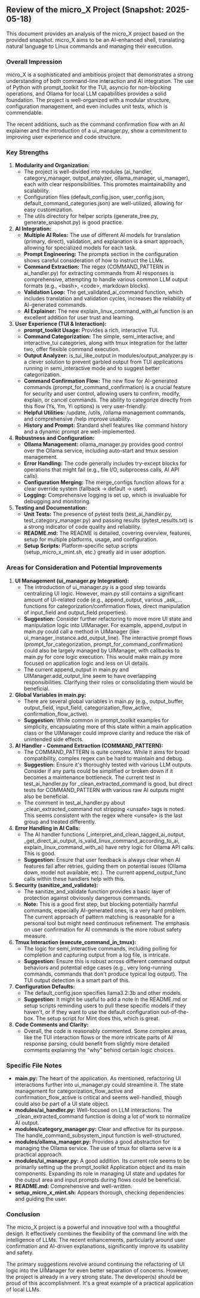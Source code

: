 ## **Review of the micro\_X Project (Snapshot: 2025-05-18)**

This document provides an analysis of the micro\_X project based on the provided snapshot. micro\_X aims to be an AI-enhanced shell, translating natural language to Linux commands and managing their execution.

### **Overall Impression**

micro\_X is a sophisticated and ambitious project that demonstrates a strong understanding of both command-line interaction and AI integration. The use of Python with prompt\_toolkit for the TUI, asyncio for non-blocking operations, and Ollama for local LLM capabilities provides a solid foundation. The project is well-organized with a modular structure, configuration management, and even includes unit tests, which is commendable.

The recent additions, such as the command confirmation flow with an AI explainer and the introduction of a ui\_manager.py, show a commitment to improving user experience and code structure.

### **Key Strengths**

1. **Modularity and Organization:**  
   * The project is well-divided into modules (ai\_handler, category\_manager, output\_analyzer, ollama\_manager, ui\_manager), each with clear responsibilities. This promotes maintainability and scalability.  
   * Configuration files (default\_config.json, user\_config.json, default\_command\_categories.json) are well-utilized, allowing for easy customization.  
   * The utils directory for helper scripts (generate\_tree.py, generate\_snapshot.py) is good practice.  
2. **AI Integration:**  
   * **Multiple AI Roles:** The use of different AI models for translation (primary, direct), validation, and explanation is a smart approach, allowing for specialized models for each task.  
   * **Prompt Engineering:** The prompts section in the configuration shows careful consideration of how to instruct the LLMs.  
   * **Command Extraction:** The regex (COMMAND\_PATTERN in ai\_handler.py) for extracting commands from AI responses is comprehensive, attempting to handle various common LLM output formats (e.g., \<bash\>, \<code\>, markdown blocks).  
   * **Validation Loop:** The get\_validated\_ai\_command function, which includes translation and validation cycles, increases the reliability of AI-generated commands.  
   * **AI Explainer:** The new explain\_linux\_command\_with\_ai function is an excellent addition for user trust and learning.  
3. **User Experience (TUI & Interaction):**  
   * **prompt\_toolkit Usage:** Provides a rich, interactive TUI.  
   * **Command Categorization:** The simple, semi\_interactive, and interactive\_tui categories, along with tmux integration for the latter two, offer flexible command execution.  
   * **Output Analyzer:** is\_tui\_like\_output in modules/output\_analyzer.py is a clever solution to prevent garbled output from TUI applications running in semi\_interactive mode and to suggest better categorization.  
   * **Command Confirmation Flow:** The new flow for AI-generated commands (prompt\_for\_command\_confirmation) is a crucial feature for security and user control, allowing users to confirm, modify, explain, or cancel commands. The ability to categorize directly from this flow (Ys, Ym, Yi options) is very user-friendly.  
   * **Helpful Utilities:** /update, /utils, /ollama management commands, and comprehensive /help improve usability.  
   * **History and Prompt:** Standard shell features like command history and a dynamic prompt are well-implemented.  
4. **Robustness and Configuration:**  
   * **Ollama Management:** ollama\_manager.py provides good control over the Ollama service, including auto-start and tmux session management.  
   * **Error Handling:** The code generally includes try-except blocks for operations that might fail (e.g., file I/O, subprocess calls, AI API calls).  
   * **Configuration Merging:** The merge\_configs function allows for a clear override system (fallback \-\> default \-\> user).  
   * **Logging:** Comprehensive logging is set up, which is invaluable for debugging and monitoring.  
5. **Testing and Documentation:**  
   * **Unit Tests:** The presence of pytest tests (test\_ai\_handler.py, test\_category\_manager.py) and passing results (pytest\_results.txt) is a strong indicator of code quality and reliability.  
   * **README.md:** The README is detailed, covering overview, features, setup for multiple platforms, usage, and configuration.  
   * **Setup Scripts:** Platform-specific setup scripts (setup\_micro\_x\_mint.sh, etc.) greatly aid in user adoption.

### **Areas for Consideration and Potential Improvements**

1. **UI Management (ui\_manager.py Integration):**  
   * The introduction of ui\_manager.py is a good step towards centralizing UI logic. However, main.py still contains a significant amount of UI-related code (e.g., append\_output, various \_ask\_... functions for categorization/confirmation flows, direct manipulation of input\_field and output\_field properties).  
   * **Suggestion:** Consider further refactoring to move more UI state and manipulation logic into UIManager. For example, append\_output in main.py could call a method in UIManager (like ui\_manager\_instance.add\_output\_line). The interactive prompt flows (prompt\_for\_categorization, prompt\_for\_command\_confirmation) could also be largely managed by UIManager, with callbacks to main.py for core logic execution. This would make main.py more focused on application logic and less on UI details.  
   * The current append\_output in main.py and UIManager.add\_output\_line seem to have overlapping responsibilities. Clarifying their roles or consolidating them would be beneficial.  
2. **Global Variables in main.py:**  
   * There are several global variables in main.py (e.g., output\_buffer, output\_field, input\_field, categorization\_flow\_active, confirmation\_flow\_active).  
   * **Suggestion:** While common in prompt\_toolkit examples for simplicity, encapsulating more of this state within a main application class or the UIManager could improve clarity and reduce the risk of unintended side effects.  
3. **AI Handler \- Command Extraction (COMMAND\_PATTERN):**  
   * The COMMAND\_PATTERN is quite complex. While it aims for broad compatibility, complex regex can be hard to maintain and debug.  
   * **Suggestion:** Ensure it's thoroughly tested with various LLM outputs. Consider if any parts could be simplified or broken down if it becomes a maintenance bottleneck. The current test in test\_ai\_handler.py for \_clean\_extracted\_command is good, but direct tests for COMMAND\_PATTERN with various raw AI outputs might also be beneficial.  
   * The comment in test\_ai\_handler.py about \_clean\_extracted\_command not stripping \<unsafe\> tags is noted. This seems consistent with the regex where \<unsafe\> is the last group and treated differently.  
4. **Error Handling in AI Calls:**  
   * The AI handler functions (\_interpret\_and\_clean\_tagged\_ai\_output, \_get\_direct\_ai\_output, is\_valid\_linux\_command\_according\_to\_ai, explain\_linux\_command\_with\_ai) have retry logic for Ollama API calls. This is good.  
   * **Suggestion:** Ensure that user feedback is always clear when AI features fail after retries, guiding them on potential issues (Ollama down, model not available, etc.). The current append\_output\_func calls within these handlers help with this.  
5. **Security (sanitize\_and\_validate):**  
   * The sanitize\_and\_validate function provides a basic layer of protection against obviously dangerous commands.  
   * **Note:** This is a good first step, but blocking potentially harmful commands, especially AI-generated ones, is a very hard problem. The current approach of pattern matching is reasonable for a personal tool but might need continuous refinement. The emphasis on user confirmation for AI commands is the more robust safety measure.  
6. **Tmux Interaction (execute\_command\_in\_tmux):**  
   * The logic for semi\_interactive commands, including polling for completion and capturing output from a log file, is intricate.  
   * **Suggestion:** Ensure this is robust across different command output behaviors and potential edge cases (e.g., very long-running commands, commands that don't produce typical log output). The TUI output detection is a smart part of this.  
7. **Configuration Defaults:**  
   * The default\_config.json specifies llama3.2:3b and other models.  
   * **Suggestion:** It might be useful to add a note in the README.md or setup scripts reminding users to pull these specific models if they haven't, or if they want to use the default configuration out-of-the-box. The setup script for Mint does this, which is great.  
8. **Code Comments and Clarity:**  
   * Overall, the code is reasonably commented. Some complex areas, like the TUI interaction flows or the more intricate parts of AI response parsing, could benefit from slightly more detailed comments explaining the "why" behind certain logic choices.

### **Specific File Notes**

* **main.py:** The heart of the application. As mentioned, refactoring UI interactions further into ui\_manager.py could streamline it. The state management for categorization\_flow\_active and confirmation\_flow\_active is critical and seems well-handled, though could also be part of a UI state object.  
* **modules/ai\_handler.py:** Well-focused on LLM interactions. The \_clean\_extracted\_command function is doing a lot of work to normalize AI output.  
* **modules/category\_manager.py:** Clear and effective for its purpose. The handle\_command\_subsystem\_input function is well-structured.  
* **modules/ollama\_manager.py:** Provides a good abstraction for managing the Ollama service. The use of tmux for ollama serve is a practical approach.  
* **modules/ui\_manager.py:** A good addition. Its current role seems to be primarily setting up the prompt\_toolkit Application object and its main components. Expanding its role in managing UI state and updates for the output area and input prompts during flows could be beneficial.  
* **README.md:** Comprehensive and well-written.  
* **setup\_micro\_x\_mint.sh:** Appears thorough, checking dependencies and guiding the user.

### **Conclusion**

The micro\_X project is a powerful and innovative tool with a thoughtful design. It effectively combines the flexibility of the command line with the intelligence of LLMs. The recent enhancements, particularly around user confirmation and AI-driven explanations, significantly improve its usability and safety.

The primary suggestions revolve around continuing the refactoring of UI logic into the UIManager for even better separation of concerns. However, the project is already in a very strong state. The developer(s) should be proud of this accomplishment. It's a great example of a practical application of local LLMs.